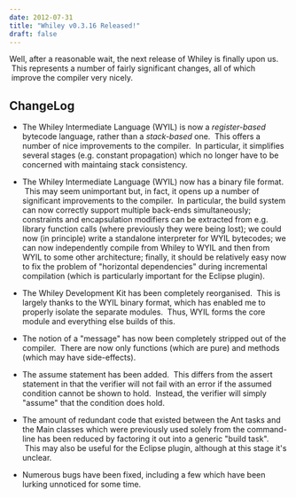 ```yaml
---
date: 2012-07-31
title: "Whiley v0.3.16 Released!"
draft: false
---
```


Well, after a reasonable wait, the next release of Whiley is finally upon us.  This represents a number of fairly significant changes, all of which  improve the compiler very nicely.
## ChangeLog

   * The Whiley Intermediate Language (WYIL) is now a *register-based* bytecode language, rather than a *stack-based* one.  This offers a number of nice improvements to the compiler.  In particular, it simplifies several stages (e.g. constant propagation) which no longer have to be concerned with maintaing stack consistency.

   * The Whiley Intermediate Language (WYIL) now has a binary file format.  This may seem unimportant but, in fact, it opens up a number of significant improvements to the compiler.  In particular, the build system can now correctly support multiple back-ends simultaneously; constraints and encapsulation modifiers can be extracted from e.g. library function calls (where previously they were being lost); we could now (in principle) write a standalone interpreter for WYIL bytecodes; we can now independently compile from Whiley to WYIL and then from WYIL to some other architecture; finally, it should be relatively easy now to fix the problem of "horizontal dependencies" during incremental compilation (which is particularly important for the Eclipse plugin).

   * The Whiley Development Kit has been completely reorganised.  This is largely thanks to the WYIL binary format, which has enabled me to properly isolate the separate modules.  Thus, WYIL forms the core module and everything else builds of this.

   * The notion of a "message" has now been completely stripped out of the compiler.  There are now only functions (which are pure) and methods (which may have side-effects).

   * The assume statement has been added.  This differs from the assert statement in that the verifier will not fail with an error if the assumed condition cannot be shown to hold.  Instead, the verifier will simply "assume" that the condition does hold.

   * The amount of redundant code that existed between the Ant tasks and the Main classes which were previously used solely from the command-line has been reduced by factoring it out into a generic "build task".  This may also be useful for the Eclipse plugin, although at this stage it's unclear.

   * Numerous bugs have been fixed, including a few which have been lurking unnoticed for some time.
